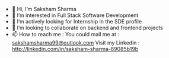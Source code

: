 - 👋 Hi, I’m Saksham Sharma
- 👀 I’m interested in Full Stack Software Development
- 🌱 I’m actively looking for Internship in the SDE profile
- 💞️ I’m looking to collaborate on backend and frontend projects
- 📫 How to reach me :
     You could mail me at : sakshamsharma99@outlook.com
     Visit my Linkedin : http://linkedin.com/in/saksham-sharma-89085b19b

<!---
Saksham-Sharma-99/Saksham-Sharma-99 is a ✨ special ✨ repository because its `README.md` (this file) appears on your GitHub profile.
You can click the Preview link to take a look at your changes.
--->
